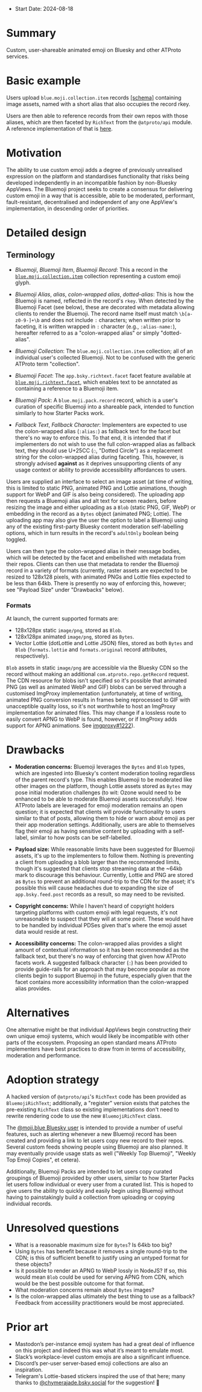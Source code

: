 - Start Date: 2024-08-18

# Summary

Custom, user-shareable animated emoji on Bluesky and other ATProto services.

# Basic example

Users upload `blue.moji.collection.item` records
[[schema]][schema_collection_item] containing image assets, named with a short
alias that also occupies the record rkey.

Users are then able to reference records from their own repos with those
aliases, which are then faceted by `RichText` from the `@atproto/api` module. A
reference implementation of that is [here][richtext_impl].

# Motivation

The ability to use custom emoji adds a degree of previously unrealised
expression on the platform and standardises functionality that risks being
developed independently in an incompatible fashion by non-Bluesky AppViews. The
Bluemoji project seeks to create a consensus for delivering custom emoji in a
way that is accessible, able to be moderated, performant, fault-resistant,
decentralised and independent of any one AppView's implementation, in descending
order of priorities.

# Detailed design

## Terminology

- _Bluemoji_, _Bluemoji Item_, _Bluemoji Record_: This a record in the
  [`blue.moji.collection.item`][schema_collection_item] collection representing
  a custom emoji glyph.

- _Bluemoji Alias_, _alias_, _colon-wrapped alias_, _dotted-alias_: This is how
  the Bluemoji is named, reflected in the record's `rkey`. When detected by the
  Bluemoji Facet (see below), these are decorated with metadata allowing clients
  to render the Bluemoji. The record name itself must match `\b[a-z0-9-]+\b` and
  does not include `:` characters; when written prior to faceting, it is written
  wrapped in `:` character (e.g., `:alias-name:`), hereafter referred to as a
  "colon-wrapped alias" or simply "dotted-alias".

- _Bluemoji Collection_: The `blue.moji.collection.item` collection; all of an
  individual user's collected Bluemoji. Not to be confused with the generic
  ATProto term "collection".

- _Bluemoji Facet_: The `app.bsky.richtext.facet` facet feature available at
  [`blue.moji.richtext.facet`][schema_richtext_facet], which enables text to be
  annotated as containing a reference to a Bluemoji item.

- _Bluemoji Pack_: A `blue.moji.pack.record` record, which is a user's curation
  of specific Bluemoji into a shareable pack, intended to function similarly to
  how Starter Packs work.

- _Fallback Text_, _Fallback Character_: Implementers are expected to use the
  colon-wrapped alias (`:alias:`) as fallback text for the facet but there's no
  way to enforce this. To that end, it is intended that if implementers do not
  wish to use the full colon-wrapped alias as fallback text, they should use
  U+25CC (`◌`, "Dotted Circle") as a replacement string for the colon-wrapped
  alias during faceting. This, however, is strongly advised **against** as it
  deprives unsupporting clients of any usage context or ability to provide
  accessibility affordances to users.

Users are supplied an interface to select an image asset (at time of writing,
this is limited to static PNG, animated PNG and Lottie animations, though
support for WebP and GIF is also being considered). The uploading app then
requests a Bluemoji alias and alt text for screen readers, before resizing the
image and either uploading as a `Blob` (static PNG, GIF, WebP) or embedding in
the record as a `Bytes` object (animated PNG; Lottie). The uploading app may
also give the user the option to label a Bluemoji using any of the existing
first-party Bluesky content moderation self-labelling options, which in turn
results in the record's `adultOnly` boolean being toggled.

Users can then type the colon-wrapped alias in their message bodies, which will
be detected by the facet and embellished with metadata from their repos. Clients
can then use that metadata to render the Bluemoji record in a variety of formats
(currently, raster assets are expected to be resized to 128x128 pixels, with
animated PNGs and Lottie files expected to be less than 64kb. There is presently
no way of enforcing this, however; see "Payload Size" under "Drawbacks" below).

### Formats

At launch, the current supported formats are:

- 128x128px static `image/png`, stored as `Blob`.
- 128x128px animated `image/png`, stored as `Bytes`.
- Vector Lottie (dotLottie and Lottie JSON) files, stored as both `Bytes` and
  `Blob` (`formats.lottie` and `formats.original` record attributes,
  respectively).

`Blob` assets in static `image/png` are accessible via the Bluesky CDN so the
record without making an additional `com.atproto.repo.getRecord` request. The
CDN resource for blobs isn't specified so it's possible that animated PNG (as
well as animated WebP and GIF) blobs can be served through a customised ImgProxy
implementation (unfortunately, at time of writing, animated PNG conversion
results in frames being reprocessed to GIF with unacceptible quality loss, so
it's not worthwhile to host an ImgProxy implementation for animated files. This
may change if a lossless route to easily convert APNG to WebP is found, however,
or if ImgProxy adds support for APNG animations. See
[imgproxy#1222][imgproxy_1222]).

# Drawbacks

- **Moderation concerns:** Bluemoji leverages the `Bytes` and `Blob` types,
  which are ingested into Bluesky's content moderation tooling regardless of the
  parent record's type. This enables Bluemoji to be moderated like other images
  on the platform, though Lottie assets stored as `Bytes` may pose initial
  moderation challenges (to wit: Ozone would need to be enhanced to be able to
  moderate Bluemoji assets successfully). How ATProto labels are leveraged for
  emoji moderation remains an open question; it is expected that clients will
  provide functionality to users similar to that of posts, allowing them to hide
  or warn about emoji as per their app moderation settings. Additionally, users
  are able to themselves flag their emoji as having sensitive content by
  uploading with a self-label, similar to how posts can be self-labelled.

- **Payload size:** While reasonable limits have been suggested for Bluemoji
  assets, it's up to the implementers to follow them. Nothing is preventing a
  client from uploading a blob larger than the recommended limits, though it's
  suggested that clients stop streaming data at the ~64kb mark to discourage
  this behaviour. Currently, Lottie and PNG are stored as `Bytes` to prevent an
  additional round-trip to the CDN for the asset; it's possible this will cause
  headaches due to expanding the size of `app.bsky.feed.post` records as a
  result, so may need to be revisited.

- **Copyright concerns:** While I haven't heard of copyright holders targeting
  platforms with custom emoji with legal requests, it's not unreasonable to
  suspect that they will at some point. These would have to be handled by
  individual PDSes given that's where the emoji asset data would reside at rest.

- **Accessibility concerns:** The colon-wrapped alias provides a slight amount
  of contextual information so it has been recommended as the fallback text, but
  there's no way of enforcing that given how ATProto facets work. A suggested
  fallback character (`◌`) has been provided to provide guide-rails for an
  approach that may become popular as more clients begin to support Bluemoji in
  the future, especially given that the facet contains more accessibility
  information than the colon-wrapped alias provides.

# Alternatives

One alternative might be that individual AppViews begin constructing their own
unique emoji systems, which would likely be incompatible with other parts of the
ecosystem. Proposing an open standard means ATProto implementers have best
practices to draw from in terms of accessibility, moderation and performance.

# Adoption strategy

A hacked version of `@atproto/api`'s `RichText` code has been provided as
`BluemojiRichText`; additionally, a "register" version exists that patches the
pre-existing `RichText` class so existing implementations don't need to rewrite
rendering code to use the new `BluemojiRichText` class.

The [@moji.blue Bluesky user][moji.blue] is intended to provide a number of
useful features, such as alerting whenever a new Bluemoji record has been
created and providing a link to let users copy new record to their repos.
Several custom feeds showing people using Bluemoji are also planned. It may
eventually provide usage stats as well ("Weekly Top Bluemoji", "Weekly Top Emoji
Copies", et cetera).

Additionally, Bluemoji Packs are intended to let users copy curated groupings of
Bluemoji provided by other users, similar to how Starter Packs let users follow
individual or every user from a curated list. This is hoped to give users the
ability to quickly and easily begin using Bluemoji without having to
painstakingly build a collection from uploading or copying individual records.

# Unresolved questions

- What is a reasonable maximum size for `Bytes`? Is 64kb too big?
- Using `Bytes` has benefit because it removes a single round-trip to the CDN;
  is this of sufficient benefit to justify using an untyped format for these
  objects?
- Is it possible to render an APNG to WebP lossly in NodeJS? If so, this would
  mean `Blob` could be used for serving APNG from CDN, which would be the best
  possible outcome for that format.
- What moderation concerns remain about `Bytes` images?
- Is the colon-wrapped alias ultimately the best thing to use as a fallback?
  Feedback from accessility practitioners would be most appreciated.

# Prior art

- Mastodon’s per-instance emoji system has had a great deal of influence on this
  project and indeed this was what it’s meant to emulate most.
- Slack’s workplace-level custom emojis are also a significant influence.
- Discord’s per-user server-based emoji collections are also an inspiration.
- Telegram's Lottie-based stickers inspired the use of that here; many thanks to
  [@chymerajade.bsky.social][chymerajade] for the suggestion! 💚

[schema_collection_item]: ../schema/blue.moji/collection/item.json
[schema_richtext_facet]: ../schema/blue.moji/richtext/facet.json
[richtext_impl]: ../lib/src//facet/BluemojiRichText.ts
[imgproxy_1222]: https://github.com/imgproxy/imgproxy/issues/1222
[chymerajade]: https://bsky.app/profile/chymerajade.bsky.social
[moji.blue]: https://bsky.app/profile/moji.blue
